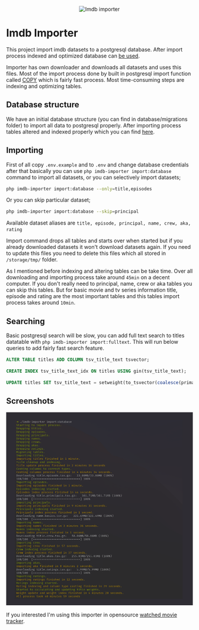 <p align="center">
    <img title="Imdb importer" src="https://banners.beyondco.de/Imdb%20Importer.png?theme=light&packageManager=composer+require&packageName=xuma%2Fimdb-importer&pattern=architect&style=style_2&description=Download+and+import+imdb+database&md=1&showWatermark=0&fontSize=100px&images=code" />
</p>

# Imdb Importer

This project import imdb datasets to a postgresql database. After import process indexed and optimized database can [be used](/docs/schema.md).

Importer has own downloader and downloads all datasets and uses this files. Most of the import process done by built in postgresql import function called [COPY](https://www.postgresql.org/docs/9.2/sql-copy.html) which is fairly fast process. Most time-consuming steps are indexing and optimizing tables.

## Database structure

We have an initial database structure (you can find in database/migrations folder) to import all data to postgresql properly. After importing process tables altered and indexed properly which you can find [here](/docs/schema.md).

## Importing

First of all copy `.env.example` and to `.env` and change database credentials after that basically you can use `php imdb-importer import:database` command to import all datasets, or you can selectively import datasets;

```bash
php imdb-importer import:database --only=title,episodes
```

Or you can skip particular dataset;

```bash
php imdb-importer import:database --skip=principal
```

Available dataset aliases are `title, episode, principal, name, crew, aka, rating`

Import command drops all tables and starts over when started but if you already downloaded datasets it won't download datasets again. If you need to update this files you need to delete this files which all stored in `/storage/tmp/` folder.

As I mentioned before indexing and altering tables can be take time. Over all downloading and importing process take around `45min` on a decent computer. If you don't really need to principal, name, crew or aka tables you can skip this tables. But for basic movie and tv series information title, episode and rating are the most important tables and this tables import process takes around `10min`.

## Searching

Basic postgresql search will be slow, you can add full text search to titles datatable with `php imdb-importer import:fulltext`. This will run below queries to add fairly fast search feature.

```sql
ALTER TABLE titles ADD COLUMN tsv_title_text tsvector;
```


```sql
CREATE INDEX tsv_title_text_idx ON titles USING gin(tsv_title_text);
```

```sql
UPDATE titles SET tsv_title_text = setweight(to_tsvector(coalesce(primary_title,'')), 'A') || setweight(to_tsvector(coalesce(original_title,'')), 'B');
```

## Screenshots

![plot](./docs/screenshot.png)

If you interested I'm using this importer in opensource [watched movie tracker](https://github.com/hakanersu/iwatched).
